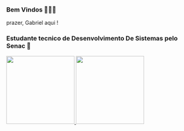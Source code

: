 ### Bem Vindos 🌿🌿🌿
prazer, Gabriel aqui !
### Estudante tecnico de Desenvolvimento De Sistemas pelo Senac 📌

<div>
<a href="https://github.com/DevTrool">
<img loading="lazy" height="180em" src="https://github-readme-stats.vercel.app/api/top-langs/?username=DevTrool&layout=compact&langs_count=7&theme=dracula"/>
<img loading="lazy" height="180em" src="https://github-readme-stats.vercel.app/api?username=DevTrool&show_icons=true&theme=dracula&include_all_commits=true&count_private=true"/>
</div>




